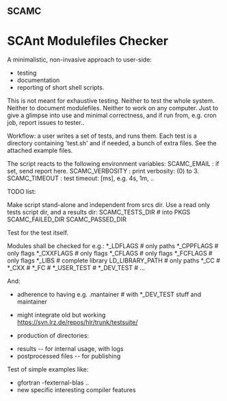 ## SCAMC
# SCAnt Modulefiles Checker

A minimalistic, non-invasive approach to user-side:
 * testing
 * documentation
 * reporting
of short shell scripts.

This is not meant for exhaustive testing.
Neither to test the whole system.
Neither to document modulefiles.
Neither to work on any computer.
Just to give a glimpse into use and minimal correctness,
and if run from, e.g. cron job, report issues to tester..

Workflow: a user writes a set of tests, and runs them.
Each test is a directory containing 'test.sh' and if
needed, a bunch of extra files. See the attached
example files.
 
The script reacts to the following environment variables:
 SCAMC_EMAIL : if set, send report here.
 SCAMC_VERBOSITY : print verbosity: (0) to 3.
 SCAMC_TIMEOUT   : test timeout: <number>[ms], e.g. 4s, 1m, .. 

TODO list:

Make script stand-alone and independent from srcs dir.
Use a read only tests script dir, and a results dir:
 SCAMC_TESTS_DIR # into PKGS
 SCAMC_FAILED_DIR
 SCAMC_PASSED_DIR

Test for the test itself.

Modules shall be checked for e.g.:
 *_LDFLAGS # only paths
 *_CPPFLAGS # only flags
 *_CXXFLAGS # only flags
 *_CFLAGS # only flags
 *_FCFLAGS # only flags
 *_LIBS # complete library
 LD_LIBRARY_PATH # only paths
 *_CC #
 *_CXX #
 *_FC #
 *_USER_TEST # 
 *_DEV_TEST # 
 ...

And:
 * adherence to having e.g.
   .mantainer # with *_DEV_TEST stuff and maintainer
 * might integrate old but working
   https://svn.lrz.de/repos/hlr/trunk/testsuite/
 
 * production of directories:
  - results -- for internal usage, with logs
  - postprocessed files -- for publishing
  
Test of simple examples like:
 * gfortran -fexternal-blas .. 
 * new specific interesting compiler features 
 
